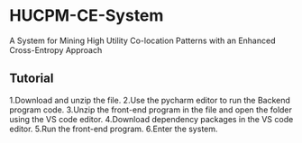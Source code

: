 # HUCPM-CE-System
A System for Mining High Utility Co-location Patterns with an Enhanced Cross-Entropy Approach
## Tutorial
1.Download and unzip the file.
2.Use the pycharm editor to run the Backend program code.
3.Unzip the front-end program in the file and open the folder using the VS code editor.
4.Download dependency packages in the VS code editor.
5.Run the front-end program.
6.Enter the system.
